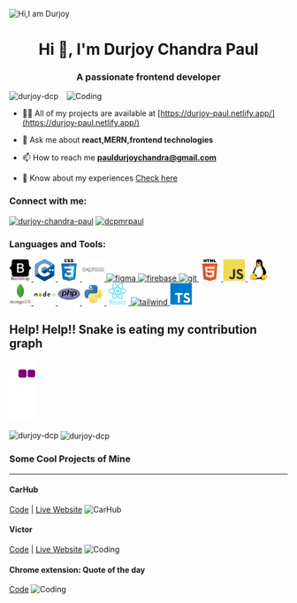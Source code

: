 
<!-- ![Front-End Developer (2)](https://user-images.githubusercontent.com/108381781/210224908-8aa09579-d33a-42b5-859e-f7c12d1b0877.png) -->
<!--![Front-End Developer (1)](https://user-images.githubusercontent.com/108381781/210835480-bd3937c6-50dc-40f5-820c-aba4fd9cf9fc.gif)-->
![Hi,I am Durjoy](https://i.ibb.co/8B5rL0t/IMG-39911-removebg-preview.png )

<h1 align="center">Hi 👋, I'm Durjoy Chandra Paul</h1>
<h3 align="center">A passionate frontend developer</h3> 
<img align="right" alt="Coding" width="400" src="https://media.giphy.com/media/qgQUggAC3Pfv687qPC/giphy.gif">

<p align="left"> <img src="https://komarev.com/ghpvc/?username=durjoy-dcp&label=Profile%20views&color=0e75b6&style=flat" alt="durjoy-dcp" /> </p>

- 👨‍💻 All of my projects are available at [https://durjoy-paul.netlify.app/](https://durjoy-paul.netlify.app/)

- 💬 Ask me about **react,MERN,frontend technologies**

- 📫 How to reach me **pauldurjoychandra@gmail.com**

- 📄 Know about my experiences [Check here](https://drive.google.com/file/d/1Waz6P4Z6UrfDUo8ATHA1pYw-GimDJGoY/view?usp=sharing)

<h3 align="left">Connect with me:</h3>
<p align="left">
<a href="https://linkedin.com/in/durjoy-chandra-paul" target="blank"><img align="center" src="https://raw.githubusercontent.com/rahuldkjain/github-profile-readme-generator/master/src/images/icons/Social/linked-in-alt.svg" alt="durjoy-chandra-paul" height="30" width="40" /></a>
<a href="https://instagram.com/dcpmrpaul" target="blank"><img align="center" src="https://raw.githubusercontent.com/rahuldkjain/github-profile-readme-generator/master/src/images/icons/Social/instagram.svg" alt="dcpmrpaul" height="30" width="40" /></a>
</p>

<h3 align="left">Languages and Tools:</h3>
<p align="left"> <a href="https://getbootstrap.com" target="_blank" rel="noreferrer"> <img src="https://raw.githubusercontent.com/devicons/devicon/master/icons/bootstrap/bootstrap-plain-wordmark.svg" alt="bootstrap" width="40" height="40"/> </a> <a href="https://www.w3schools.com/cpp/" target="_blank" rel="noreferrer"> <img src="https://raw.githubusercontent.com/devicons/devicon/master/icons/cplusplus/cplusplus-original.svg" alt="cplusplus" width="40" height="40"/> </a> <a href="https://www.w3schools.com/css/" target="_blank" rel="noreferrer"> <img src="https://raw.githubusercontent.com/devicons/devicon/master/icons/css3/css3-original-wordmark.svg" alt="css3" width="40" height="40"/> </a> <a href="https://expressjs.com" target="_blank" rel="noreferrer"> <img src="https://raw.githubusercontent.com/devicons/devicon/master/icons/express/express-original-wordmark.svg" alt="express" width="40" height="40"/> </a> <a href="https://www.figma.com/" target="_blank" rel="noreferrer"> <img src="https://www.vectorlogo.zone/logos/figma/figma-icon.svg" alt="figma" width="40" height="40"/> </a> <a href="https://firebase.google.com/" target="_blank" rel="noreferrer"> <img src="https://www.vectorlogo.zone/logos/firebase/firebase-icon.svg" alt="firebase" width="40" height="40"/> </a> <a href="https://git-scm.com/" target="_blank" rel="noreferrer"> <img src="https://www.vectorlogo.zone/logos/git-scm/git-scm-icon.svg" alt="git" width="40" height="40"/> </a> <a href="https://www.w3.org/html/" target="_blank" rel="noreferrer"> <img src="https://raw.githubusercontent.com/devicons/devicon/master/icons/html5/html5-original-wordmark.svg" alt="html5" width="40" height="40"/> </a> <a href="https://developer.mozilla.org/en-US/docs/Web/JavaScript" target="_blank" rel="noreferrer"> <img src="https://raw.githubusercontent.com/devicons/devicon/master/icons/javascript/javascript-original.svg" alt="javascript" width="40" height="40"/> </a> <a href="https://www.linux.org/" target="_blank" rel="noreferrer"> <img src="https://raw.githubusercontent.com/devicons/devicon/master/icons/linux/linux-original.svg" alt="linux" width="40" height="40"/> </a> <a href="https://www.mongodb.com/" target="_blank" rel="noreferrer"> <img src="https://raw.githubusercontent.com/devicons/devicon/master/icons/mongodb/mongodb-original-wordmark.svg" alt="mongodb" width="40" height="40"/> </a> <a href="https://nodejs.org" target="_blank" rel="noreferrer"> <img src="https://raw.githubusercontent.com/devicons/devicon/master/icons/nodejs/nodejs-original-wordmark.svg" alt="nodejs" width="40" height="40"/> </a> <a href="https://www.php.net" target="_blank" rel="noreferrer"> <img src="https://raw.githubusercontent.com/devicons/devicon/master/icons/php/php-original.svg" alt="php" width="40" height="40"/> </a> <a href="https://www.python.org" target="_blank" rel="noreferrer"> <img src="https://raw.githubusercontent.com/devicons/devicon/master/icons/python/python-original.svg" alt="python" width="40" height="40"/> </a> <a href="https://reactjs.org/" target="_blank" rel="noreferrer"> <img src="https://raw.githubusercontent.com/devicons/devicon/master/icons/react/react-original-wordmark.svg" alt="react" width="40" height="40"/> </a> <a href="https://tailwindcss.com/" target="_blank" rel="noreferrer"> <img src="https://www.vectorlogo.zone/logos/tailwindcss/tailwindcss-icon.svg" alt="tailwind" width="40" height="40"/> </a> <a href="https://www.typescriptlang.org/" target="_blank" rel="noreferrer"> <img src="https://raw.githubusercontent.com/devicons/devicon/master/icons/typescript/typescript-original.svg" alt="typescript" width="40" height="40"/> </a> </p>

## Help! Help!! Snake is eating my contribution graph
![snake gif](https://github.com/durjoy-dcp/durjoy-dcp/blob/output/github-contribution-grid-snake.gif)

<p><img align="left" src="https://github-readme-stats.vercel.app/api/top-langs?username=durjoy-dcp&show_icons=true&locale=en&layout=compact" alt="durjoy-dcp" /></p>

<p>&nbsp;<img align="center" src="https://github-readme-stats.vercel.app/api?username=durjoy-dcp&show_icons=true&locale=en" alt="durjoy-dcp" /></p>

<h3 align="left">Some Cool Projects of Mine</h3>
<hr/>
<h4>CarHub</h4> 
<a href="https://github.com/Durjoy-dcp/CarHub-Client" >Code</a> |
<a href="https://carhub-97133.web.app/" >Live Website</a> 

<img alt="CarHub" width="400" src="https://user-images.githubusercontent.com/108381781/211246353-7b79a65a-682c-4743-af89-c64266b54b31.gif">
<h4>Victor</h4> 
<a href="https://github.com/Durjoy-dcp/victor" >Code</a> |
<a href="https://victor-24hour.firebaseapp.com/" >Live Website</a> 

<img alt="Coding" width="400" src="https://user-images.githubusercontent.com/108381781/211184526-2c92fd21-8093-4809-8cba-9ea134bbb1c5.gif">
<br/>
<h4> Chrome extension: Quote of the day</h4> 
<a href="https://github.com/Durjoy-dcp/Quote-of-the-day-extension" >Code</a> 


<img alt="Coding" width="400" src="https://user-images.githubusercontent.com/108381781/218262904-487ab31e-7103-48aa-9a75-36266acf5ef2.gif">







 
